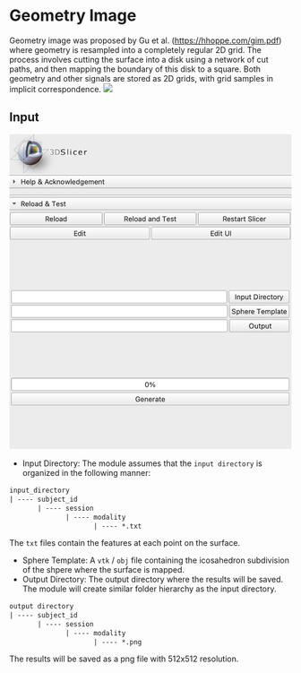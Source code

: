 # Geometry Image
Geometry image was proposed by Gu et al. (https://hhoppe.com/gim.pdf) where geometry is resampled into a completely regular 2D grid. The process involves cutting the surface into a
disk using a network of cut paths, and then mapping the boundary of this disk to a square. Both geometry and other signals are stored as 2D grids, with grid samples in
implicit correspondence.
![](img.png?raw=true)

## Input
![](geom_image.png?raw=true)
* Input Directory: The module assumes that the `input directory` is organized in the following manner:
```
input_directory
| ---- subject_id
       | ---- session
              | ---- modality
                     | ---- *.txt
```
The `txt` files contain the features at each point on the surface.
* Sphere Template: A `vtk` / `obj` file containing the icosahedron subdivision of the shpere
  where the surface is mapped.
* Output Directory: The output directory where the results will be saved. The module will create
  similar folder hierarchy as the input directory. 
```
output directory
| ---- subject_id
       | ---- session
              | ---- modality
                     | ---- *.png
```
  The results will be saved as a png file with 512x512 resolution.